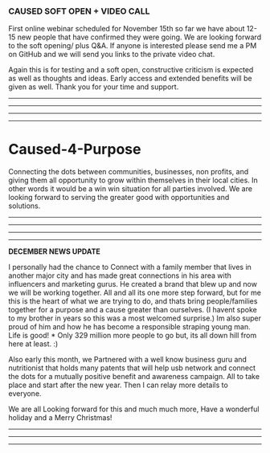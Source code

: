 ### CAUSED SOFT OPEN + VIDEO CALL ###

First online webinar scheduled for November 15th so far we have about 12-15 new people that have confirmed they were going. We are looking forward to the soft opening/ plus Q&A. If anyone is interested please send me a PM on GitHub and we will send you links to the private video chat.

Again this is for testing and a soft open, constructive criticism is expected as well as thoughts and ideas. Early access and extended benefits will be given as well.
Thank you for your time and support.

--------------------------------------------------------------
------------------------------------------------
------------------------------
-----------


# Caused-4-Purpose

Connecting the dots between communities, businesses, non profits, and giving them all opportunity to grow within themselves in their local cities.  In other words it would be a win win situation for all parties involved.  We are looking forward to serving the greater good with opportunities and solutions.


-------------
-------------------------------
--------------------------------------------------
---------------------------------------------------------------


**DECEMBER NEWS UPDATE**

I personally had the chance to Connect with a family member that lives in another major city and has made great connections in his area with influencers and marketing gurus.  He created a brand that blew up and now we will be working together.  All and all its one more step forward, but for me this is the heart of what we are trying to do, and thats bring people/families together for a purpose and a cause greater than ourselves.  (I havent spoke to my brother in years so this was a most welcomed surprise.)  Im also super proud of him and how he has become a responsible straping young man. Life is good!  * Only 329 million more people to go but, its all down hill from here at least.  :) 

Also early this month, we Partnered with a well know business guru and nutritionist that holds many patents that will help usb network and connect the dots for a mutually positive benefit and awareness campaign.  All to take place and start after the new year.  Then I can relay more details to everyone.

We are all Looking forward for this and much much more,
Have a wonderful holiday and a Merry Christmas!

--------------------
-------------------------
------------------------------

